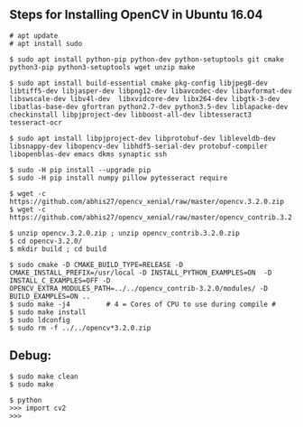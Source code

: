 
Steps for Installing OpenCV in Ubuntu 16.04
-
    # apt update
    # apt install sudo
    
    $ sudo apt install python-pip python-dev python-setuptools git cmake python3-pip python3-setuptools wget unzip make
    
    $ sudo apt install build-essential cmake pkg-config libjpeg8-dev libtiff5-dev libjasper-dev libpng12-dev libavcodec-dev libavformat-dev libswscale-dev libv4l-dev  libxvidcore-dev libx264-dev libgtk-3-dev libatlas-base-dev gfortran python2.7-dev python3.5-dev liblapacke-dev checkinstall libpjproject-dev libboost-all-dev libtesseract3 tesseract-ocr
    
    $ sudo apt install libpjproject-dev libprotobuf-dev libleveldb-dev libsnappy-dev libopencv-dev libhdf5-serial-dev protobuf-compiler libopenblas-dev emacs dkms synaptic ssh
    
    $ sudo -H pip install --upgrade pip
    $ sudo -H pip install numpy pillow pytesseract require
    
    $ wget -c https://github.com/abhis27/opencv_xenial/raw/master/opencv.3.2.0.zip
    $ wget -c https://github.com/abhis27/opencv_xenial/raw/master/opencv_contrib.3.2.0.zip

    $ unzip opencv.3.2.0.zip ; unzip opencv_contrib.3.2.0.zip
    $ cd opencv-3.2.0/
    $ mkdir build ; cd build

    $ sudo cmake -D CMAKE_BUILD_TYPE=RELEASE -D CMAKE_INSTALL_PREFIX=/usr/local -D INSTALL_PYTHON_EXAMPLES=ON  -D INSTALL_C_EXAMPLES=OFF -D OPENCV_EXTRA_MODULES_PATH=../../opencv_contrib-3.2.0/modules/ -D BUILD_EXAMPLES=ON ..
    $ sudo make -j4         # 4 = Cores of CPU to use during compile # 
    $ sudo make install
    $ sudo ldconfig
    $ sudo rm -f ../../opencv*3.2.0.zip
    
Debug:
-
    $ sudo make clean
    $ sudo make
    
    $ python
    >>> import cv2
    >>>



